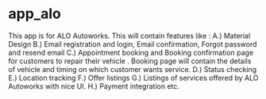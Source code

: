 # app_alo
This app is for ALO Autoworks. This will contain features like : A.) Material Design B.) Email registration and login, Email confirmation, Forgot password and resend email C.) Appointment booking and Booking confirmation page for customers to repair their vehicle . Booking page will contain the details of vehicle and timing on which customer wants service. D.) Status checking E.) Location tracking F.) Offer listings G.) Listings of services offered by ALO Autoworks with nice UI. H.) Payment integration etc.
